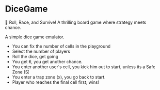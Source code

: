 # DiceGame

🎲 Roll, Race, and Survive! A thrilling board game where strategy meets chance.

A simple dice game emulator.

- You can fix the number of cells in the playground
- Select the number of players
- Roll the dice, get going
- You get 6, you get another chance.
- You enter another user's cell, you kick him out to start, unless its a Safe Zone (S)
- You enter a trap zone (x), you go back to start.
- Player who reaches the final cell first, wins!
